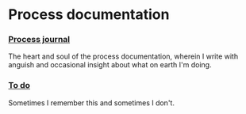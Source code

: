 # Process documentation

### [Process journal](./process-journal.md)

The heart and soul of the process documentation, wherein I write with anguish and occasional insight about what on earth I'm doing.

### [To do](./to-do.md)

Sometimes I remember this and sometimes I don't.
